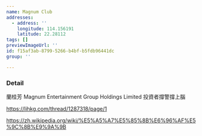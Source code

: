 ```yaml
---
name: Magnum Club
addresses:
  - address: ''
    longitude: 114.156191
    latitude: 22.28112
tags: []
previewImageUrl: ''
id: f15af3ab-8799-5266-b4bf-b5fdb96441dc
group: ''

---
```

### Detail
蘭桂芳 Magnum Entertainment Group Holdings Limited 投資者撐警撐上腦

https://lihkg.com/thread/1287318/page/1

https://zh.wikipedia.org/wiki/%E5%A5%A7%E5%85%8B%E6%96%AF%E5%9C%8B%E9%9A%9B
